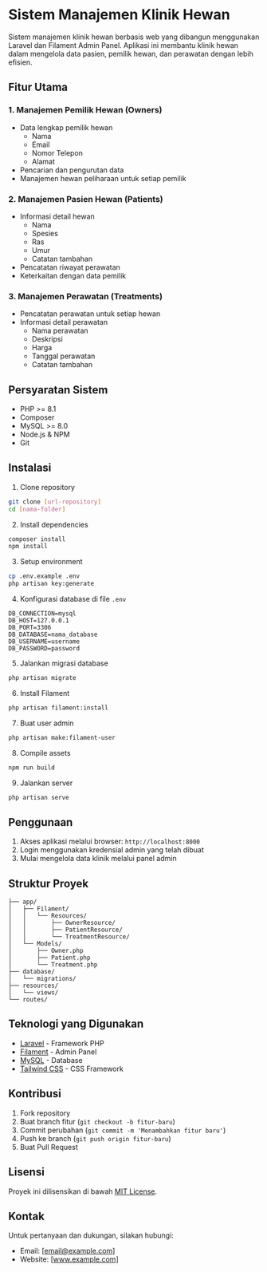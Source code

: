 # Sistem Manajemen Klinik Hewan

Sistem manajemen klinik hewan berbasis web yang dibangun menggunakan Laravel dan Filament Admin Panel. Aplikasi ini membantu klinik hewan dalam mengelola data pasien, pemilik hewan, dan perawatan dengan lebih efisien.

## Fitur Utama

### 1. Manajemen Pemilik Hewan (Owners)
- Data lengkap pemilik hewan
  - Nama
  - Email
  - Nomor Telepon
  - Alamat
- Pencarian dan pengurutan data
- Manajemen hewan peliharaan untuk setiap pemilik

### 2. Manajemen Pasien Hewan (Patients)
- Informasi detail hewan
  - Nama
  - Spesies
  - Ras
  - Umur
  - Catatan tambahan
- Pencatatan riwayat perawatan
- Keterkaitan dengan data pemilik

### 3. Manajemen Perawatan (Treatments)
- Pencatatan perawatan untuk setiap hewan
- Informasi detail perawatan
  - Nama perawatan
  - Deskripsi
  - Harga
  - Tanggal perawatan
  - Catatan tambahan

## Persyaratan Sistem

- PHP >= 8.1
- Composer
- MySQL >= 8.0
- Node.js & NPM
- Git

## Instalasi

1. Clone repository
```bash
git clone [url-repository]
cd [nama-folder]
```

2. Install dependencies
```bash
composer install
npm install
```

3. Setup environment
```bash
cp .env.example .env
php artisan key:generate
```

4. Konfigurasi database di file `.env`
```env
DB_CONNECTION=mysql
DB_HOST=127.0.0.1
DB_PORT=3306
DB_DATABASE=nama_database
DB_USERNAME=username
DB_PASSWORD=password
```

5. Jalankan migrasi database
```bash
php artisan migrate
```

6. Install Filament
```bash
php artisan filament:install
```

7. Buat user admin
```bash
php artisan make:filament-user
```

8. Compile assets
```bash
npm run build
```

9. Jalankan server
```bash
php artisan serve
```

## Penggunaan

1. Akses aplikasi melalui browser: `http://localhost:8000`
2. Login menggunakan kredensial admin yang telah dibuat
3. Mulai mengelola data klinik melalui panel admin

## Struktur Proyek

```
├── app/
│   ├── Filament/
│   │   └── Resources/
│   │       ├── OwnerResource/
│   │       ├── PatientResource/
│   │       └── TreatmentResource/
│   └── Models/
│       ├── Owner.php
│       ├── Patient.php
│       └── Treatment.php
├── database/
│   └── migrations/
├── resources/
│   └── views/
└── routes/
```

## Teknologi yang Digunakan

- [Laravel](https://laravel.com) - Framework PHP
- [Filament](https://filamentphp.com) - Admin Panel
- [MySQL](https://www.mysql.com) - Database
- [Tailwind CSS](https://tailwindcss.com) - CSS Framework

## Kontribusi

1. Fork repository
2. Buat branch fitur (`git checkout -b fitur-baru`)
3. Commit perubahan (`git commit -m 'Menambahkan fitur baru'`)
4. Push ke branch (`git push origin fitur-baru`)
5. Buat Pull Request

## Lisensi

Proyek ini dilisensikan di bawah [MIT License](LICENSE.md).

## Kontak

Untuk pertanyaan dan dukungan, silakan hubungi:
- Email: [email@example.com]
- Website: [www.example.com]

